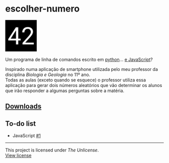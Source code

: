 # escolher-numero

<img src="logo/v1/logo-v1-svg-compressed.svg" alt='logo-v1 ("42")' height="100">

Um programa de linha de comandos escrito em [python](https://www.python.org/)... [e JavaScript][i1]?

Inspirado numa aplicação de smartphone utilizada pelo meu professor da disciplina *Biologia e Geologia* no 11º ano.  
Todas as aulas (exceto quando se esquece) o professor utiliza essa aplicação para gerar dois números aleatórios que vão determinar os alunos que irão responder a algumas perguntas sobre a matéria.

## [Downloads](https://github.com/a21989/escolher-numero/releases/)

## To-do list

* JavaScript [#1][i1]

---

This project is licensed under *The Unlicense*.  
[View license](LICENSE)




[i1]: https://github.com/a21989/escolher-numero/issues/1